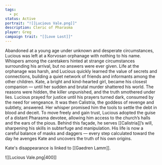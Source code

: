 ```yaml
---
tags:
  - pc
status: Active
portrait: "![[Lucious Vale.png]]"
description: Cleric of Pharasma
player: Greg
campaign trait: "[[Love Lost]]"
---
```

Abandoned at a young age under unknown and desperate circumstances, Lucious was left at a Korvosan orphanage with nothing to his name. Whispers among the caretakers hinted at strange circumstances surrounding his arrival, but no answers were ever given. Life at the orphanage was harsh, and Lucious quickly learned the value of secrets and connections, building a quiet network of friends and informants among the other children. Kate, a bright and kind-hearted girl, became his closest companion — until her sudden and brutal murder shattered his world. The reasons were hidden, the killer unpunished, and the truth smothered under lies. Lucious prayed for justice until his prayers turned dark, consumed by the need for vengeance. It was then Calistria, the goddess of revenge and subtlety, answered. Her whisper promised him the tools to settle the debt in blood and deceit. To move freely and gain trust, Lucious adopted the guise of a distant Pharasma devotee, allowing him access to the church’s halls and the ears of the pious. Behind this façade, he serves [[Calistria]]’s will, sharpening his skills in subterfuge and manipulation. His life is now a careful balance of masks and daggers — every step calculated toward the day he avenges Kate and uncovers the truth of his own origins.

Kate's disappearance is linked to [[Gaedren Lamm]].

![[Lucious Vale.png|400]]